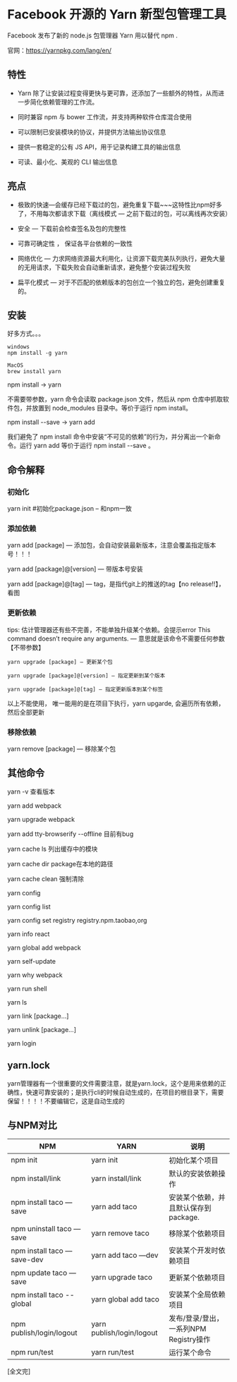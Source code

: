 
# Facebook 开源的 Yarn 新型包管理工具

Facebook 发布了新的 node.js 包管理器 Yarn 用以替代 npm .

官网：https://yarnpkg.com/lang/en/

## 特性

- Yarn 除了让安装过程变得更快与更可靠，还添加了一些额外的特性，从而进一步简化依赖管理的工作流。

- 同时兼容 npm 与 bower 工作流，并支持两种软件仓库混合使用

- 可以限制已安装模块的协议，并提供方法输出协议信息

- 提供一套稳定的公有 JS API，用于记录构建工具的输出信息

- 可读、最小化、美观的 CLI 输出信息

## 亮点

- 极致的快速—会缓存已经下载过的包，避免重复下载~~~这特性比npm好多了，不用每次都请求下载（离线模式 — 之前下载过的包，可以离线再次安装）

- 安全 — 下载前会检查签名及包的完整性

- 可靠可确定性 ， 保证各平台依赖的一致性

- 网络优化 — 力求网络资源最大利用化，让资源下载完美队列执行，避免大量的无用请求，下载失败会自动重新请求，避免整个安装过程失败

- 扁平化模式 — 对于不匹配的依赖版本的包创立一个独立的包，避免创建重复的。

## 安装

好多方式。。。  

```
windows
npm install -g yarn

MacOS
brew install yarn
```


npm install → yarn

不需要带参数，yarn 命令会读取 package.json 文件，然后从 npm 仓库中抓取软件包，并放置到 node_modules 目录中。等价于运行 npm install。

npm install --save <name> → yarn add <name>

我们避免了 npm install <name> 命令中安装“不可见的依赖”的行为，并分离出一个新命令。运行 yarn add <name> 等价于运行 npm install --save <name>。


## 命令解释

### 初始化

yarn init #初始化package.json – 和npm一致 

### 添加依赖

yarn add [package] — 添加包，会自动安装最新版本，注意会覆盖指定版本号！！！

yarn add [package]@[version] — 带版本号安装

yarn add [package]@[tag] — tag，是指代git上的推送的tag【no release!!】，看图

### 更新依赖

tips: 估计管理器还有些不完善，不能单独升级某个依赖。会提示error This command doesn’t require any arguments. — 意思就是该命令不需要任何参数【不带参数】

```
yarn upgrade [package] — 更新某个包

yarn upgrade [package]@[version] — 指定更新到某个版本

yarn upgrade [package]@[tag] — 指定更新版本到某个标签
```

以上不能使用， 唯一能用的是在项目下执行，yarn upgarde, 会遍历所有依赖，然后全部更新

### 移除依赖

yarn remove [package] — 移除某个包 


## 其他命令

yarn -v   查看版本

yarn add webpack

yarn upgrade webpack

yarn add tty-browserify --offline 目前有bug

yarn cache ls   列出缓存中的模块

yarn cache dir  package在本地的路径

yarn cache clean  强制清除

yarn config

yarn config list 

yarn config set registry registry.npm.taobao,org

yarn info react

yarn global add webpack

yarn self-update

yarn why webpack

yarn run shell

yarn ls

yarn link [package...]

yarn unlink [package...]

yarn login






## yarn.lock
yarn管理器有一个很重要的文件需要注意，就是yarn.lock，这个是用来依赖的正确性，快速可靠安装的；是执行cli的时候自动生成的，在项目的根目录下，需要保留！！！！不要编辑它，这是自动生成的



## 与NPM对比

|   NPM	                        |   YARN	                |   说明                                  |
|------------------------------ |-------------------------- |  -------------------------------- |
|   npm init	                |   yarn init	            |   初始化某个项目                         |
|   npm install/link	        |   yarn install/link	    |   默认的安装依赖操作                       |
|   npm install taco —save	    |   yarn add taco	        |   安装某个依赖，并且默认保存到package.      |
|   npm uninstall taco —save	|   yarn remove taco	    |   移除某个依赖项目                        |
|   npm install taco —save-dev	|   yarn add taco —dev	    |   安装某个开发时依赖项目                     |
|   npm update taco —save	    |   yarn upgrade taco	    |   更新某个依赖项目                            |
|   npm install taco --global	|   yarn global add taco	|   安装某个全局依赖项目                          |
|   npm publish/login/logout	|   yarn publish/login/logout	|   发布/登录/登出，一系列NPM Registry操作  |
|   npm run/test	            |   yarn run/test	        |   运行某个命令                              |










[全文完]